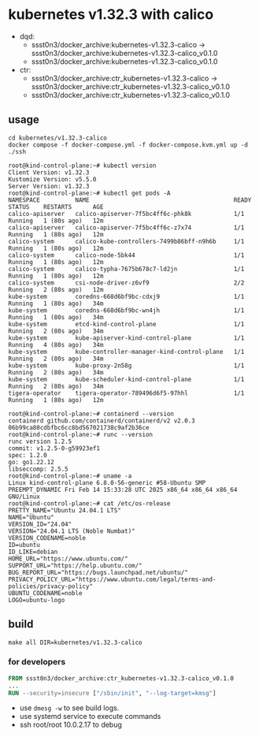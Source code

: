 # kubernetes v1.32.3 with calico

* dqd:
  * ssst0n3/docker_archive:kubernetes-v1.32.3-calico -> ssst0n3/docker_archive:kubernetes-v1.32.3-calico_v0.1.0
  * ssst0n3/docker_archive:kubernetes-v1.32.3-calico_v0.1.0
* ctr:
  * ssst0n3/docker_archive:ctr_kubernetes-v1.32.3-calico -> ssst0n3/docker_archive:ctr_kubernetes-v1.32.3-calico_v0.1.0
  * ssst0n3/docker_archive:ctr_kubernetes-v1.32.3-calico_v0.1.0

## usage

```shell
cd kubernetes/v1.32.3-calico
docker compose -f docker-compose.yml -f docker-compose.kvm.yml up -d
./ssh
```

```shell
root@kind-control-plane:~# kubectl version
Client Version: v1.32.3
Kustomize Version: v5.5.0
Server Version: v1.32.3
root@kind-control-plane:~# kubectl get pods -A
NAMESPACE          NAME                                         READY   STATUS    RESTARTS      AGE
calico-apiserver   calico-apiserver-7f5bc4ff6c-phk8k            1/1     Running   1 (80s ago)   12m
calico-apiserver   calico-apiserver-7f5bc4ff6c-z7x74            1/1     Running   1 (80s ago)   12m
calico-system      calico-kube-controllers-7499b86bff-n9h6b     1/1     Running   1 (80s ago)   12m
calico-system      calico-node-5bk44                            1/1     Running   1 (80s ago)   12m
calico-system      calico-typha-7675b678c7-ld2jn                1/1     Running   1 (80s ago)   12m
calico-system      csi-node-driver-z6vf9                        2/2     Running   2 (80s ago)   12m
kube-system        coredns-668d6bf9bc-cdxj9                     1/1     Running   1 (80s ago)   34m
kube-system        coredns-668d6bf9bc-wn4jh                     1/1     Running   1 (80s ago)   34m
kube-system        etcd-kind-control-plane                      1/1     Running   2 (80s ago)   34m
kube-system        kube-apiserver-kind-control-plane            1/1     Running   4 (80s ago)   34m
kube-system        kube-controller-manager-kind-control-plane   1/1     Running   2 (80s ago)   34m
kube-system        kube-proxy-2n58g                             1/1     Running   2 (80s ago)   34m
kube-system        kube-scheduler-kind-control-plane            1/1     Running   2 (80s ago)   34m
tigera-operator    tigera-operator-789496d6f5-97hhl             1/1     Running   1 (80s ago)   12m
```

```shell
root@kind-control-plane:~# containerd --version
containerd github.com/containerd/containerd/v2 v2.0.3 06b99ca80cdbfbc6cc8bd567021738c9af2b36ce
root@kind-control-plane:~# runc --version
runc version 1.2.5
commit: v1.2.5-0-g59923ef1
spec: 1.2.0
go: go1.22.12
libseccomp: 2.5.5
root@kind-control-plane:~# uname -a
Linux kind-control-plane 6.8.0-56-generic #58-Ubuntu SMP PREEMPT_DYNAMIC Fri Feb 14 15:33:28 UTC 2025 x86_64 x86_64 x86_64 GNU/Linux
root@kind-control-plane:~# cat /etc/os-release 
PRETTY_NAME="Ubuntu 24.04.1 LTS"
NAME="Ubuntu"
VERSION_ID="24.04"
VERSION="24.04.1 LTS (Noble Numbat)"
VERSION_CODENAME=noble
ID=ubuntu
ID_LIKE=debian
HOME_URL="https://www.ubuntu.com/"
SUPPORT_URL="https://help.ubuntu.com/"
BUG_REPORT_URL="https://bugs.launchpad.net/ubuntu/"
PRIVACY_POLICY_URL="https://www.ubuntu.com/legal/terms-and-policies/privacy-policy"
UBUNTU_CODENAME=noble
LOGO=ubuntu-logo
```

## build

```shell
make all DIR=kubernetes/v1.32.3-calico
```


### for developers

```dockerfile
FROM ssst0n3/docker_archive:ctr_kubernetes-v1.32.3-calico_v0.1.0
...
RUN --security=insecure ["/sbin/init", "--log-target=kmsg"]
```

* use `dmesg -w` to see build logs.
* use systemd service to execute commands
* ssh root/root 10.0.2.17 to debug
